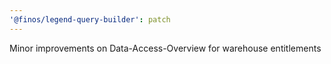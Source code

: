 ```yaml
---
'@finos/legend-query-builder': patch
---
```


Minor improvements on Data-Access-Overview for warehouse entitlements
